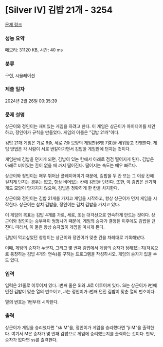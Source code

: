 # [Silver IV] 김밥 21개 - 3254 

[문제 링크](https://www.acmicpc.net/problem/3254) 

### 성능 요약

메모리: 31120 KB, 시간: 40 ms

### 분류

구현, 시뮬레이션

### 제출 일자

2024년 2월 26일 00:35:39

### 문제 설명

<p>상근이와 정인이는 재미있는 게임을 하려고 한다. 이 게임은 상근이가 아이디어를 제안하고, 정인이가 규칙을 만들었다. 게임의 이름은 "깁밥 21개"이다.</p>

<p>김밥 21개 게임은 가로 6줄, 세로 7줄 모양의 게임판(6행 7열)을 세워놓고 진행한다. 게임 방법은 각 사람이 서로 번갈아가면서 김밥을 게임판에 던지는 것이다. </p>

<p>게임판에 김밥을 던지게 되면, 김밥이 있는 칸에서 아래로 점점 떨어지게 된다. 김밥은 아래로 비어있는 칸이 없을 때 까지 떨어진다. 떨어지는 속도는 매우 빠르다.</p>

<p>상근이와 정인이는 매우 뛰어난 플레이어이기 때문에, 김밥을 두 칸 또는 그 이상 칸에 걸치게 던지는 경우는 없고, 항상 비어있는 칸에 김밥을 던진다. 또한, 이 김밥은 신기하게도 모양이 망가지지 않으며, 김밥은 정확하게 한 칸을 차지한다.</p>

<p>상근이와 정인이는 김밥 21개를 가지고 게임을 시작하고, 항상 상근이가 먼저 게임을 시작한다. 상근이는 참치 김밥을, 정인이는 김치 김밥을 가지고 있다.</p>

<p>이 게임의 목표는 김밥 4개를 가로, 세로, 또는 대각선으로 연속하게 만드는 것이다. 상근이와 정인이는 승부욕이 엄청나기 때문에, 게임의 승자가 결정된 이후에도 김밥을 던진다. 따라서, 이 둘은 항상 승자없이 게임을 마치게 된다.</p>

<p>김밥이 먹고싶었던 창영이는 상근이와 정인이가 맞춘 칸을 차례대로 기록해놨다.</p>

<p>이때, 게임의 승자가 누군지, 그리고 몇 번째 김밥에서 게임의 승자가 정해졌는지(처음으로 등장하는 김밥 4개의 연속)를 구하는 프로그램을 작성하시오. 게임의 승자가 없을 수도 있다.</p>

### 입력 

 <p>입력은 21줄로 이루어져 있다. i번째 줄은 Si와 Ji로 이루어져 있다. Si는 상근이가 i번째 던진 김밥이 맞춘 열의 번호이고, Ji는 정인이가 i번째 던진 김밥이 맞춘 열의 번호이다.</p>

<p>열의 번호는 1번부터 시작한다.</p>

### 출력 

 <p>상근이가 게임을 승리했다면 "sk M"을, 정인이가 게임을 승리했다면 "ji M"을 출력한다. 여기서 M은 승자가 몇 번째 김밥으로 게임에 승리했는지를 출력하는 것이다. 만약, 승자가 없다면 ss를 출력한다.</p>

